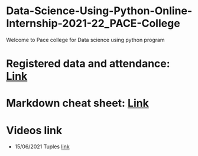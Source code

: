 # Data-Science-Using-Python-Online-Internship-2021-22_PACE-College
Welcome to Pace college for Data science using python program


# Registered data and attendance: [Link](https://docs.google.com/spreadsheets/d/13MbDecOIT_6_Y13Zyu7wvC9zTx5KuaoPZoF3rzhn3Iw/edit?usp=sharing)

# Markdown cheat sheet: [Link](https://www.markdownguide.org/cheat-sheet/)

# Videos link
* 15/06/2021 Tuples [link](https://transcripts.gotomeeting.com/#/s/c7cffb0e74ee808a1a864d13db6ef940253027bba266b459f7bfd7a6cf8f0503)

